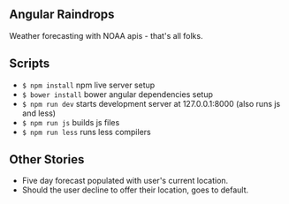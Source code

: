 ## Angular Raindrops

Weather forecasting with NOAA apis - that's all folks.

## Scripts
- `$ npm install` npm live server setup
- `$ bower install` bower angular dependencies setup
- `$ npm run dev` starts development server at 127.0.0.1:8000 (also runs js and less)
- `$ npm run js` builds js files
- `$ npm run less` runs less compilers

## Other Stories
- Five day forecast populated with user's current location. 
- Should the user decline to offer their location, goes to default.
